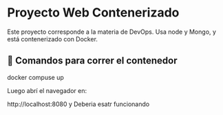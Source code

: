 # Proyecto Web Contenerizado

Este proyecto corresponde a la materia de DevOps. Usa node y Mongo, y está contenerizado con Docker.

## 🚀 Comandos para correr el contenedor

docker compuse up

Luego abrí el navegador en:

http://localhost:8080
y Deberia esatr funcionando
